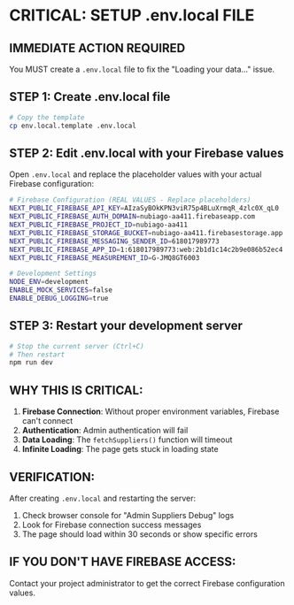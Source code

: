 # CRITICAL: SETUP .env.local FILE

## **IMMEDIATE ACTION REQUIRED**

You MUST create a `.env.local` file to fix the "Loading your data..." issue.

## **STEP 1: Create .env.local file**

```bash
# Copy the template
cp env.local.template .env.local
```

## **STEP 2: Edit .env.local with your Firebase values**

Open `.env.local` and replace the placeholder values with your actual Firebase configuration:

```bash
# Firebase Configuration (REAL VALUES - Replace placeholders)
NEXT_PUBLIC_FIREBASE_API_KEY=AIzaSyBOkKPN3viR75p4BLuXrmqR_4zlc0X_qL0
NEXT_PUBLIC_FIREBASE_AUTH_DOMAIN=nubiago-aa411.firebaseapp.com
NEXT_PUBLIC_FIREBASE_PROJECT_ID=nubiago-aa411
NEXT_PUBLIC_FIREBASE_STORAGE_BUCKET=nubiago-aa411.firebasestorage.app
NEXT_PUBLIC_FIREBASE_MESSAGING_SENDER_ID=618017989773
NEXT_PUBLIC_FIREBASE_APP_ID=1:618017989773:web:2b1d1c14c2b9e086b52ec4
NEXT_PUBLIC_FIREBASE_MEASUREMENT_ID=G-JMQ8GT6003

# Development Settings
NODE_ENV=development
ENABLE_MOCK_SERVICES=false
ENABLE_DEBUG_LOGGING=true
```

## **STEP 3: Restart your development server**

```bash
# Stop the current server (Ctrl+C)
# Then restart
npm run dev
```

## **WHY THIS IS CRITICAL:**

1. **Firebase Connection**: Without proper environment variables, Firebase can't connect
2. **Authentication**: Admin authentication will fail
3. **Data Loading**: The `fetchSuppliers()` function will timeout
4. **Infinite Loading**: The page gets stuck in loading state

## **VERIFICATION:**

After creating `.env.local` and restarting the server:
1. Check browser console for "Admin Suppliers Debug" logs
2. Look for Firebase connection success messages
3. The page should load within 30 seconds or show specific errors

## **IF YOU DON'T HAVE FIREBASE ACCESS:**

Contact your project administrator to get the correct Firebase configuration values.
